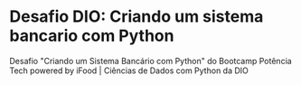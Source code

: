 # Desafio DIO: Criando um sistema bancario com Python
 Desafio "Criando um Sistema Bancário com Python" do Bootcamp Potência Tech powered by iFood | Ciências de Dados com Python da DIO
